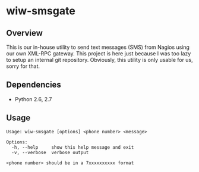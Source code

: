 # wiw-smsgate

## Overview

This is our in-house utility to send text messages (SMS) from Nagios using our own XML-RPC gateway. This project is here just because I was too lazy to setup an internal git repository. Obviously, this utility is only usable for us, sorry for that.

## Dependencies

- Python 2.6, 2.7

## Usage

    Usage: wiw-smsgate [options] <phone number> <message>

    Options:
      -h, --help     show this help message and exit
      -v, --verbose  verbose output

    <phone number> should be in a 7xxxxxxxxxx format